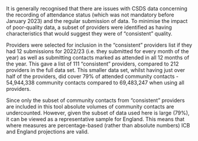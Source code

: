 It is generally recognised that there are issues with CSDS data concerning the recording of attendance status (which was not mandatory before January 2023) and the regular submission of data. To minimise the impact of poor-quality data, a subset of providers were identified as having characteristics that would suggest they were of “consistent” quality. 

Providers were selected for inclusion in the “consistent” providers list if they had 12 submissions for 2022/23 (i.e. they submitted for every month of the year) as well as submitting contacts marked as attended in all 12 months of the year. This gave a list of 111 “consistent” providers, compared to 212 providers in the full data set. This smaller data set, whilst having just over half of the providers, did cover 79% of attended community contacts - 54,944,338 community contacts compared to 69,483,247 when using all providers. 

Since only the subset of community contacts from “consistent” providers are included in this tool absolute volumes of community contacts are undercounted. However, given the subset of data used here is large (79%), it can be viewed as a representative sample for England. This means that where measures are percentage-based (rather than absolute numbers) ICB and England projections are valid.  
